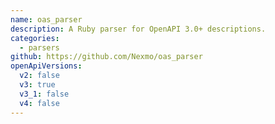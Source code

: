 ```yaml
---
name: oas_parser
description: A Ruby parser for OpenAPI 3.0+ descriptions.
categories:
  - parsers
github: https://github.com/Nexmo/oas_parser
openApiVersions:
  v2: false
  v3: true
  v3_1: false
  v4: false
---
```


